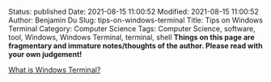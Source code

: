 Status: published
Date: 2021-08-15 11:00:52
Modified: 2021-08-15 11:00:52
Author: Benjamin Du
Slug: tips-on-windows-terminal
Title: Tips on Windows Terminal
Category: Computer Science
Tags: Computer Science, software, tool, Windows, Windows Terminal, terminal, shell
**Things on this page are fragmentary and immature notes/thoughts of the author. Please read with your own judgement!**

[What is Windows Terminal?](https://docs.microsoft.com/en-us/windows/terminal/)